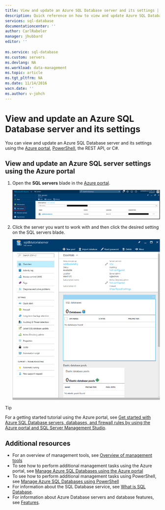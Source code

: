```yaml
---
title: View and update an Azure SQL Database server and its settings | Azure
description: Quick reference on how to view and update Azure SQL Database server settings using the Azure portal and PowerShell.
services: sql-database
documentationcenter: ''
author: CarlRabeler
manager: jhubbard
editor: ''

ms.service: sql-database
ms.custom: servers
ms.devlang: NA
ms.workload: data-management
ms.topic: article
ms.tgt_pltfrm: NA
ms.date: 11/14/2016
wacn.date: ''
ms.author: v-johch
---
```


# View and update an Azure SQL Database server and its settings

You can view and update an Azure SQL Database server and its settings using the [Azure portal](./sql-database-manage-portal.md), [PowerShell](./sql-database-manage-powershell.md), the REST API, or C#. 

## View and update an Azure SQL server settings using the Azure portal
1. Open the **SQL servers** blade in the [Azure portal](https://portal.azure.cn/). 

    ![new sql server](./media/sql-database-get-started/new-sql-server.png)

2. Click the server you want to work with and then click the desired setting on the SQL servers blade. 

    ![sql server blade](./media/sql-database-get-started/sql-server-blade.png)

> [!TIP]
> For a getting started tutorial using the Azure portal, see [Get started with Azure SQL Database servers, databases, and firewall rules by using the Azure portal and SQL Server Management Studio](./sql-database-get-started.md).
>

## Additional resources
* For an overview of management tools, see [Overview of management tools](./sql-database-manage-overview.md)
* To see how to perform additional management tasks using the Azure portal, see [Manage Azure SQL Databases using the Azure portal](./sql-database-manage-portal.md)
* To see how to perform additional management tasks using PowerShell, see [Manage Azure SQL Databases using PowerShell](./sql-database-manage-powershell.md)
* For information about the SQL Database service, see [What is SQL Database](./sql-database-technical-overview.md). 
* For information about Azure Database servers and database features, see [Features](./sql-database-features.md).
